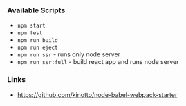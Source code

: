 
### Available Scripts
* `npm start`
* `npm test`
* `npm run build`
* `npm run eject`
* `npm run ssr` - runs only node server
* `npm run ssr:full` - build react app and runs node server

### Links
* https://github.com/kinotto/node-babel-webpack-starter